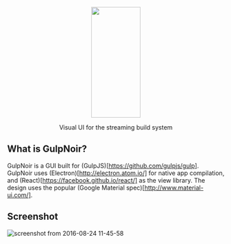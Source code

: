 <p align="center">
    <img height="257" width="114" src="https://cloud.githubusercontent.com/assets/13342266/17941247/bc13dc94-69ef-11e6-8ee0-f538953fee95.png">
  <p align="center">Visual UI for the streaming build system</p>
</p>

## What is GulpNoir?
GulpNoir is a GUI built for (GulpJS)[https://github.com/gulpjs/gulp]. GulpNoir uses (Electron)[http://electron.atom.io/] for native app compilation, and (React)[https://facebook.github.io/react/] as the view library. The design uses the popular (Google Material spec)[http://www.material-ui.com/].

## Screenshot
![screenshot from 2016-08-24 11-45-58](https://cloud.githubusercontent.com/assets/13342266/17941393/5602c6bc-69f0-11e6-8dc6-361732b86ca2.png)

